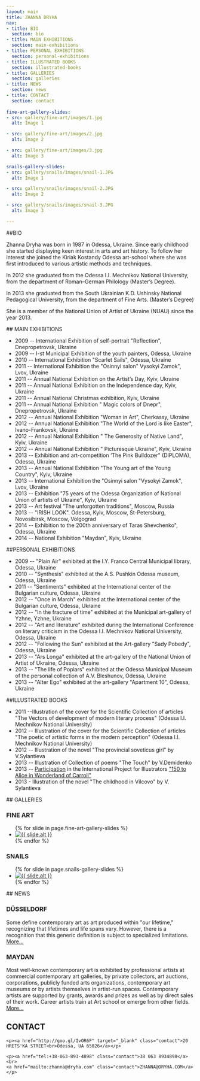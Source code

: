 ```yaml
---
layout: main
title: ZHANNA DRYHA
nav:
- title: BIO
  section: bio
- title: MAIN EXHIBITIONS
  section: main-exhibitions
- title: PERSONAL EXHIBITIONS
  section: personal-exhibitions
- title: ILLUSTRATED BOOKS
  section: illustrated-books
- title: GALLERIES
  section: galleries
- title: NEWS
  section: news
- title: CONTACT
  section: contact
  
fine-art-gallery-slides:
- src: gallery/fine-art/images/1.jpg
  alt: Image 1

- src: gallery/fine-art/images/2.jpg
  alt: Image 2

- src: gallery/fine-art/images/3.jpg
  alt: Image 3

snails-gallery-slides:
- src: gallery/snails/images/snail-1.JPG
  alt: Image 1

- src: gallery/snails/images/snail-2.JPG
  alt: Image 2

- src: gallery/snails/images/snail-3.JPG
  alt: Image 3

---
```

<div class="section" id="bio"/>
##BIO

Zhanna Dryha was born in 1987 in Odessa, Ukraine. Since early childhood she started displaying keen interest in arts and art history. To follow her interest she joined the Kiriak Kostandy Odessa art-school where she was first introduced to various artistic methods and techniques.

In 2012 she graduated from the Odessa I.I. Mechnikov National University, from the department of Roman–German Philology (Master’s Degree).

In 2013 she graduated from the South Ukrainian K.D. Ushinsky National Pedagogical University, from the department of Fine Arts.
(Master’s Degree)

She is a member of the National Union of Artist of Ukraine (NUAU) since the year 2013.


<div class="section" id="main-exhibitions"/>
## MAIN EXHIBITIONS

* 2009 -- International Exhibition of self-portrait "Reflection", Dnepropetrovsk, Ukraine
* 2009 -- I-st Municipal Exhibition of the youth painters, Odessa, Ukraine 
* 2010 -- International Exhibition "Scarlet Sails", Odessa, Ukraine
* 2011 -- International Exhibition the "Osinnyi salon" Vysokyi Zamok", Lvov, Ukraine 
* 2011 -- Annual National  Exhibition on the Artist’s Day, Kyiv, Ukraine
* 2011 -- Annual National  Exhibition on the Independence day, Kyiv, Ukraine
* 2011 -- Annual National  Christmas exhibition, Kyiv, Ukraine
* 2011 -- Annual National  Exhibition  " Magic colors of Dnepr", Dnepropetrovsk, Ukraine
* 2012 -- Annual National Exhibition "Woman in Art", Cherkassy, Ukraine
* 2012 -- Annual National Exhibition "The World of the Lord is like Easter", Ivano-Frankovsk, Ukraine
* 2012 -- Annual National Exhibition " The Generosity of Native Land", Kyiv, Ukraine
* 2012 -- Annual National Exhibition " Picturesque Ukraine", Kyiv, Ukraine
* 2013 -- Exhibition and art-competition ‘The Pink Bulldozer" (DIPLOMA), Odessa, Ukraine
* 2013 -- Annual National Exhibition "The Young art of the Young Country", Kyiv, Ukraine
* 2013 -- International Exhibition the "Osinnyi salon "Vysokyi Zamok", Lvov, Ukraine
* 2013 -- Exhibition "75 years of the Odessa Organization of National Union of artists of Ukraine", Kyiv, Ukraine
* 2013 -- Art festival "The unforgotten traditions", Moscow, Russia
* 2013 -- "IRISH LOOK". Odessa, Kyiv, Moscow, St-Petersburg, Novosibirsk, Moscow, Volgograd
* 2014 -- Exhibition to the 200th anniversary of Taras Shevchenko", Odessa, Ukraine
* 2014 -- National Exhibition "Maydan", Kyiv, Ukraine


<div class="section" id="personal-exhibitions"/>
##PERSONAL EXHIBITIONS

* 2009 -- "Plain Air" exhibited at the I.Y. Franco Central Municipal library, Odessa, Ukraine 
* 2010 -- "Synthesis" exhibited at the A.S. Pushkin Odessa museum, Odessa, Ukraine
* 2011 -- "Sentiments" exhibited at the International center of the Bulgarian culture, Odessa, Ukraine 
* 2012 -- "Once in March" exhibited at the International center of the Bulgarian culture, Odessa, Ukraine 
* 2012 -- "In the fracture of time" exhibited at the Municipal art-gallery of Yzhne, Yzhne, Ukraine 
* 2012 -- "Art and literature" exhibited during the International Conference on literary criticism in the Odessa I.I. Mechnikov National University, Odessa, Ukraine
* 2012 -- "Following the Sun" exhibited at the Art-gallery "Sady Pobedy", Odessa, Ukraine 
* 2013 -- "Ars Longa" exhibited at the art-gallery of the National Union of Artist of Ukraine, Odessa, Ukraine 
* 2013 -- "The life of Poplars" exhibited at the Odessa Municipal Museum of the personal collection of A.V. Bleshunov, Odessa, Ukraine
* 2013 -- "Alter Ego" exhibited at the art-gallery "Apartment 10", Odessa, Ukraine 


<div class="section" id="illustrated-books"/>
##ILLUSTRATED BOOKS

* 2011 --Illustration of the cover for the Scientific Collection of articles "The Vectors of development of modern literary process" (Odessa I.I. Mechnikov National University) 
* 2012 -- Illustration of the cover for the Scientific Collection of articles "The poetic of artistic forms in the modern perception" (Odessa I.I. Mechnikov National University)
* 2012 -- Illustration of the novel "The provincial soveticus  girl" by V.Sylantieva
* 2013 -- Illustration of Collection of poems "The Touch" by V.Demidenko
* 2013 -- [Participation](http://www.150alice.com/project/zhanna-dryha/) in the International Project for Illustrators ["150 to Alice in Wonderland of Carroll"](http://www.150alice.com/about/)
* 2013 - Illustration of the novel "The childhood in Vilcovo" by V. Sylantieva


<div class="section" id="galleries"/>
## GALLERIES

### FINE ART

<ul class="rslides">
    {% for slide in page.fine-art-gallery-slides %}
        <li>
            <a href="gallery/fine-art/"><img src="{{ slide.src }}" alt="{{ slide.alt }}"></a>
        </li>
    {% endfor %}
</ul>


### SNAILS

<ul class="rslides">
    {% for slide in page.snails-gallery-slides %}
        <li>
            <a href="gallery/snails/"><img src="{{ slide.src }}" alt="{{ slide.alt }}"></a>
        </li>
    {% endfor %}
</ul>


<div class="section" id="news"/>
## NEWS

### DÜSSELDORF

Some define contemporary art as art produced within "our lifetime," recognizing that lifetimes and life spans vary. However, there is a recognition that this generic definition is subject to specialized limitations. [More...](./news/duesseldorf)

### MAYDAN

Most well-known contemporary art is exhibited by professional artists at commercial contemporary art galleries, by private collectors, art auctions, corporations, publicly funded arts organizations, contemporary art museums or by artists themselves in artist-run spaces. Contemporary artists are supported by grants, awards and prizes as well as by direct sales of their work. Career artists train at Art school or emerge from other fields. [More...](./news/maydan)


<div class="section" id="contact"/>

## CONTACT
<div class="contact-wrapper">

	<p><a href="http://goo.gl/IvOR6F" target="_blank" class="contact">20 HRETS'KA STREET<br>Odessa, UA 65026</a></p>

	<p><a href="tel:+38-063-893-4898" class="contact">38 063 8934898</a><br>
	<a href="mailto:zhanna@dryha.com" class="contact">ZHANNA@DRYHA.COM</a></p>

</div>

